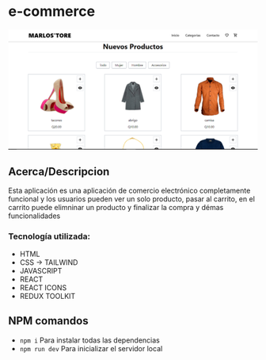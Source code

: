 # e-commerce

![visual studio Code logo](./src/assets/img-e-commerce.png)

## Acerca/Descripcion
Esta aplicación es una aplicación de comercio electrónico completamente funcional  y los usuarios pueden ver un solo producto, pasar al carrito, en el carrito puede elimninar un producto y finalizar la compra y démas funcionalidades

### Tecnología utilizada:
* HTML
* CSS -> TAILWIND
* JAVASCRIPT
* REACT
* REACT ICONS
* REDUX TOOLKIT

## NPM comandos
* `npm i`  Para instalar todas las dependencias 
* `npm run dev`  Para inicializar el servidor local
